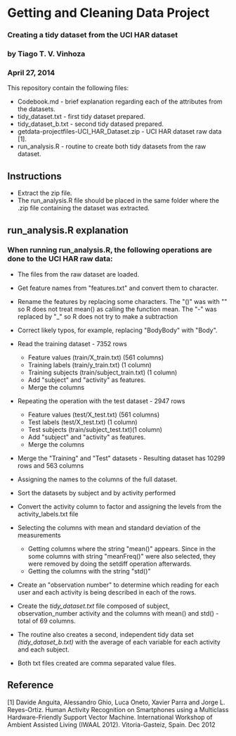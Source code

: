 # Getting and Cleaning Data Project

### Creating a tidy dataset from the UCI HAR dataset

### by Tiago T. V. Vinhoza
### April 27, 2014

This repository contain the following files:

* Codebook.md - brief explanation regarding each of the attributes from the datasets.
* tidy_dataset.txt - first tidy dataset prepared.
* tidy_dataset_b.txt - second tidy datased prepared.
* getdata-projectfiles-UCI_HAR_Dataset.zip - UCI HAR dataset raw data [1].
* run_analysis.R - routine to create both tidy datasets from the raw dataset.

## Instructions
* Extract the zip file.
* The run_analysis.R file should be placed in the same folder where the .zip file containing the dataset was extracted.

## run_analysis.R explanation

### When running run_analysis.R, the following operations are done to the UCI HAR raw data:
* The files from the raw dataset are loaded.
* Get feature names from "features.txt" and convert them to character.
* Rename the features by replacing some characters. The "()" was with "" so R does not treat mean() as calling the function mean. The "-" was replaced by "_" so R does not try to make a subtraction
* Correct likely typos, for example, replacing "BodyBody" with "Body". 

* Read the training dataset - 7352 rows
  + Feature values (train/X_train.txt) (561 columns)
  + Training labels (train/y_train.txt) (1 column)
  + Training subjects (train/subject_train.txt) (1 column)
  + Add "subject" and "activity" as features.
  + Merge the columns

* Repeating the operation with the test dataset - 2947 rows
  + Feature values (test/X_test.txt) (561 columns)
  + Test labels (test/X_test.txt) (1 column)
  + Test subjects (train/subject_test.txt)(1 column)
  + Add "subject" and "activity" as features.
  + Merge the columns
  
* Merge the "Training" and "Test" datasets - Resulting dataset has 10299 rows and 563 columns
* Assigning the names to the columns of the full dataset.
* Sort the datasets by subject and by activity performed
* Convert the activity column to factor and assigning the levels from the activity_labels.txt file

* Selecting the columns with mean and standard deviation of the measurements
  + Getting columns where the string "mean()" appears. Since in the some columns with string "meanFreq()" were also selected, they were removed by doing the setdiff operation afterwards.
  + Getting the columns with the string "std()"

* Create an "observation number" to determine which reading for each user and each activity is being described in each of the rows.

* Create the *tidy_dataset.txt* file composed of subject, observation_number activity and the columns with mean() and std() - total of 69 columns.

* The routine also creates a second, independent tidy data set *(tidy_dataset_b.txt)* with the average of each variable for each activity and each subject. 

* Both txt files created are comma separated value files.

## Reference
[1] Davide Anguita, Alessandro Ghio, Luca Oneto, Xavier Parra and Jorge L. Reyes-Ortiz. Human Activity Recognition on Smartphones using a Multiclass Hardware-Friendly Support Vector Machine. International Workshop of Ambient Assisted Living (IWAAL 2012). Vitoria-Gasteiz, Spain. Dec 2012